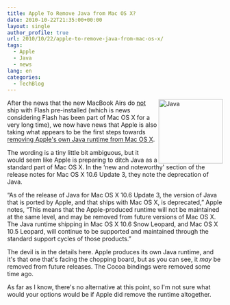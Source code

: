 ```yaml
---
title: Apple To Remove Java from Mac OS X?
date: 2010-10-22T21:35:00+00:00
layout: single
author_profile: true
url: 2010/10/22/apple-to-remove-java-from-mac-os-x/
tags:
  - Apple
  - Java
  - news
lang: en
categories: 
  - TechBlog
---
```

[<img title="Java" border="0" alt="Java" align="right" src="http://lh5.ggpht.com/_vaUVXcmC3OI/TMH8lSieCFI/AAAAAAAAC4A/iWVhTb2W-a8/Java_thumb%5B1%5D.jpg?imgmax=800" width="150" height="150" />](http://lh4.ggpht.com/_vaUVXcmC3OI/TMH8kKOKrfI/AAAAAAAAC38/N2zDCW3mBcg/s1600-h/Java%5B3%5D.jpg)After the news that the new MacBook Airs do [not](http://www.engadget.com/2010/10/20/macbook-air-all-substance-no-flash/) ship with Flash pre-installed (which is news considering Flash has been part of Mac OS X for a very long time), we now have news that Apple is also taking what appears to be the first steps towards [removing Apple's own Java runtime from Mac OS X](http://developer.apple.com/library/mac/#releasenotes/Java/JavaSnowLeopardUpdate3LeopardUpdate8RN/NewandNoteworthy/NewandNoteworthy.html%23//apple_ref/doc/uid/TP40010380-CH4-SW1). 

The wording is a tiny little bit ambiguous, but it would seem like Apple is preparing to ditch Java as a standard part of Mac OS X. In the &#8216;new and noteworthy' section of the release notes for Mac OS X 10.6 Update 3, they note the deprecation of Java.

“As of the release of Java for Mac OS X 10.6 Update 3, the version of Java that is ported by Apple, and that ships with Mac OS X, is deprecated,” Apple notes, “This means that the Apple-produced runtime will not be maintained at the same level, and may be removed from future versions of Mac OS X. The Java runtime shipping in Mac OS X 10.6 Snow Leopard, and Mac OS X 10.5 Leopard, will continue to be supported and maintained through the standard support cycles of those products.”

The devil is in the details here. Apple produces its own Java runtime, and it's that one that's facing the chopping board, but as you can see, it _may_ be removed from future releases. The Cocoa bindings were removed some time ago.

As far as I know, there's no alternative at this point, so I'm not sure what would your options would be if Apple did remove the runtime altogether.